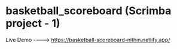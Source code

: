 # basketball_scoreboard (Scrimba project - 1)
Live Demo ----> https://basketball-scoreboard-nithin.netlify.app/
